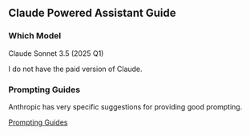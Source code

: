 ## Claude Powered Assistant Guide

### Which Model

Claude Sonnet 3.5 (2025 Q1)

I do not have the paid version of Claude.

### Prompting Guides

Anthropic has very specific suggestions for providing good prompting.

[Prompting Guides](https://docs.anthropic.com/en/docs/build-with-claude/prompt-engineering/use-xml-tags)
